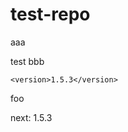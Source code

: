 # test-repo

aaa

test
bbb

<!--{x-release-please-released-start-version}-->
```
<version>1.5.3</version>
```
<!--{x-release-please-released-end}-->

foo

next: 1.5.3 <!--{x-release-please-version}-->
